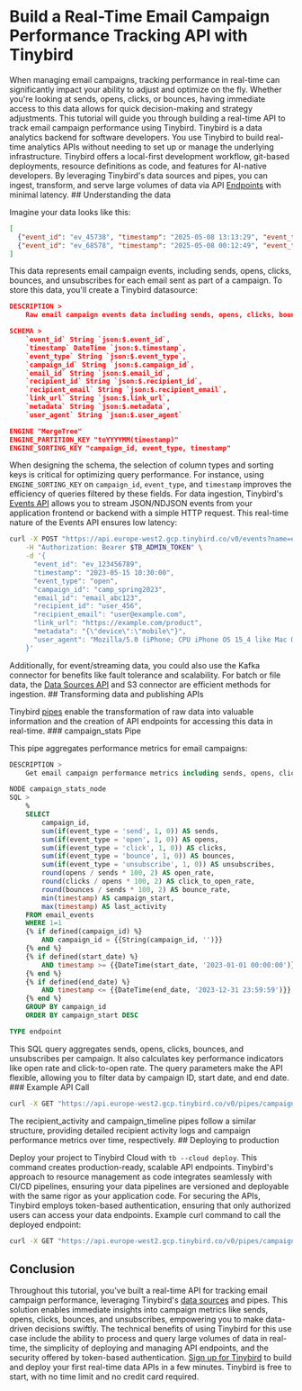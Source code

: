 # Build a Real-Time Email Campaign Performance Tracking API with Tinybird

When managing email campaigns, tracking performance in real-time can significantly impact your ability to adjust and optimize on the fly. Whether you're looking at sends, opens, clicks, or bounces, having immediate access to this data allows for quick decision-making and strategy adjustments. This tutorial will guide you through building a real-time API to track email campaign performance using Tinybird. Tinybird is a data analytics backend for software developers. You use Tinybird to build real-time analytics APIs without needing to set up or manage the underlying infrastructure. Tinybird offers a local-first development workflow, git-based deployments, resource definitions as code, and features for AI-native developers. By leveraging Tinybird's data sources and pipes, you can ingest, transform, and serve large volumes of data via API [Endpoints](https://www.tinybird.co/docs/forward/work-with-data/publish-data/endpoints) with minimal latency. ## Understanding the data

Imagine your data looks like this:

```json
[
  {"event_id": "ev_45738", "timestamp": "2025-05-08 13:13:29", "event_type": "bounced", "campaign_id": "camp_8", "email_id": "email_738", "recipient_id": "user_38", "recipient_email": "user38@example.com", "link_url": "https://example.com/landing", "metadata": "{\"source\":\"promotion\"}", "user_agent": "Mozilla/5.0 (Windows)"},
  {"event_id": "ev_68578", "timestamp": "2025-05-08 00:12:49", "event_type": "bounced", "campaign_id": "camp_8", "email_id": "email_578", "recipient_id": "user_78", "recipient_email": "user78@example.com", "link_url": "https://example.com/landing", "metadata": "{\"source\":\"announcement\"}", "user_agent": "Mozilla/5.0 (Windows)"}
]
```

This data represents email campaign events, including sends, opens, clicks, bounces, and unsubscribes for each email sent as part of a campaign. To store this data, you'll create a Tinybird datasource:

```json
DESCRIPTION >
    Raw email campaign events data including sends, opens, clicks, bounces, and unsubscribes

SCHEMA >
    `event_id` String `json:$.event_id`,
    `timestamp` DateTime `json:$.timestamp`,
    `event_type` String `json:$.event_type`,
    `campaign_id` String `json:$.campaign_id`,
    `email_id` String `json:$.email_id`,
    `recipient_id` String `json:$.recipient_id`,
    `recipient_email` String `json:$.recipient_email`,
    `link_url` String `json:$.link_url`,
    `metadata` String `json:$.metadata`,
    `user_agent` String `json:$.user_agent`

ENGINE "MergeTree"
ENGINE_PARTITION_KEY "toYYYYMM(timestamp)"
ENGINE_SORTING_KEY "campaign_id, event_type, timestamp"
```

When designing the schema, the selection of column types and sorting keys is critical for optimizing query performance. For instance, using `ENGINE_SORTING_KEY` on `campaign_id`, `event_type`, and `timestamp` improves the efficiency of queries filtered by these fields. For data ingestion, Tinybird's [Events API](https://www.tinybird.co/docs/forward/get-data-in/events-api) allows you to stream JSON/NDJSON events from your application frontend or backend with a simple HTTP request. This real-time nature of the Events API ensures low latency:

```bash
curl -X POST "https://api.europe-west2.gcp.tinybird.co/v0/events?name=email_events" \
    -H "Authorization: Bearer $TB_ADMIN_TOKEN" \
    -d '{
      "event_id": "ev_123456789",
      "timestamp": "2023-05-15 10:30:00",
      "event_type": "open",
      "campaign_id": "camp_spring2023",
      "email_id": "email_abc123",
      "recipient_id": "user_456",
      "recipient_email": "user@example.com",
      "link_url": "https://example.com/product",
      "metadata": "{\"device\":\"mobile\"}",
      "user_agent": "Mozilla/5.0 (iPhone; CPU iPhone OS 15_4 like Mac OS X)"
    }'
```

Additionally, for event/streaming data, you could also use the Kafka connector for benefits like fault tolerance and scalability. For batch or file data, the [Data Sources API](https://www.tinybird.co/docs/api-reference/datasource-api) and S3 connector are efficient methods for ingestion. ## Transforming data and publishing APIs

Tinybird [pipes](https://www.tinybird.co/docs/forward/work-with-data/pipes) enable the transformation of raw data into valuable information and the creation of API endpoints for accessing this data in real-time. ### campaign_stats Pipe

This pipe aggregates performance metrics for email campaigns:

```sql
DESCRIPTION >
    Get email campaign performance metrics including sends, opens, clicks, bounces, and unsubscribes

NODE campaign_stats_node
SQL >
    %
    SELECT
        campaign_id,
        sum(if(event_type = 'send', 1, 0)) AS sends,
        sum(if(event_type = 'open', 1, 0)) AS opens,
        sum(if(event_type = 'click', 1, 0)) AS clicks,
        sum(if(event_type = 'bounce', 1, 0)) AS bounces,
        sum(if(event_type = 'unsubscribe', 1, 0)) AS unsubscribes,
        round(opens / sends * 100, 2) AS open_rate,
        round(clicks / opens * 100, 2) AS click_to_open_rate,
        round(bounces / sends * 100, 2) AS bounce_rate,
        min(timestamp) AS campaign_start,
        max(timestamp) AS last_activity
    FROM email_events
    WHERE 1=1
    {% if defined(campaign_id) %}
        AND campaign_id = {{String(campaign_id, '')}}
    {% end %}
    {% if defined(start_date) %}
        AND timestamp >= {{DateTime(start_date, '2023-01-01 00:00:00')}}
    {% end %}
    {% if defined(end_date) %}
        AND timestamp <= {{DateTime(end_date, '2023-12-31 23:59:59')}}
    {% end %}
    GROUP BY campaign_id
    ORDER BY campaign_start DESC

TYPE endpoint
```

This SQL query aggregates sends, opens, clicks, bounces, and unsubscribes per campaign. It also calculates key performance indicators like open rate and click-to-open rate. The query parameters make the API flexible, allowing you to filter data by campaign ID, start date, and end date. ### Example API Call

```bash
curl -X GET "https://api.europe-west2.gcp.tinybird.co/v0/pipes/campaign_stats.json?token=$TB_ADMIN_TOKEN&campaign_id=camp_spring2023&start_date=2023-05-01%2000:00:00&end_date=2023-05-31%2023:59:59"
```

The recipient_activity and campaign_timeline pipes follow a similar structure, providing detailed recipient activity logs and campaign performance metrics over time, respectively. ## Deploying to production

Deploy your project to Tinybird Cloud with `tb --cloud deploy`. This command creates production-ready, scalable API endpoints. Tinybird's approach to resource management as code integrates seamlessly with CI/CD pipelines, ensuring your data pipelines are versioned and deployable with the same rigor as your application code. For securing the APIs, Tinybird employs token-based authentication, ensuring that only authorized users can access your data endpoints. Example curl command to call the deployed endpoint:

```bash
curl -X GET "https://api.europe-west2.gcp.tinybird.co/v0/pipes/campaign_stats.json?token=$TB_ADMIN_TOKEN&campaign_id=camp_spring2023"
```


## Conclusion

Throughout this tutorial, you've built a real-time API for tracking email campaign performance, leveraging Tinybird's [data sources](https://www.tinybird.co/docs/forward/get-data-in/data-sources) and pipes. This solution enables immediate insights into campaign metrics like sends, opens, clicks, bounces, and unsubscribes, empowering you to make data-driven decisions swiftly. The technical benefits of using Tinybird for this use case include the ability to process and query large volumes of data in real-time, the simplicity of deploying and managing API endpoints, and the security offered by token-based authentication. [Sign up for Tinybird](https://cloud.tinybird.co/signup) to build and deploy your first real-time data APIs in a few minutes. Tinybird is free to start, with no time limit and no credit card required.